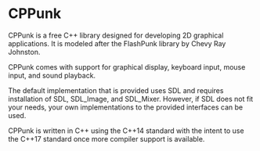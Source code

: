 CPPunk
======

CPPunk is a free C++ library designed for developing 2D graphical applications. It is modeled after the FlashPunk library by Chevy Ray Johnston.

CPPunk comes with support for graphical display, keyboard input, mouse input, and sound playback.

The default implementation that is provided uses SDL and requires installation of SDL, SDL_Image, and SDL_Mixer. However, if SDL does not fit your needs, your own implementations to the provided interfaces can be used.

CPPunk is written in C++ using the C++14 standard with the intent to use the C++17 standard once more compiler support is available.
